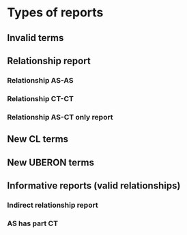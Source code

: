 # Types of reports

## Invalid terms

## Relationship report

### Relationship AS-AS

### Relationship CT-CT

### Relationship AS-CT only report

## New CL terms

## New UBERON terms

## Informative reports (valid relationships)

### Indirect relationship report

### AS has part CT
